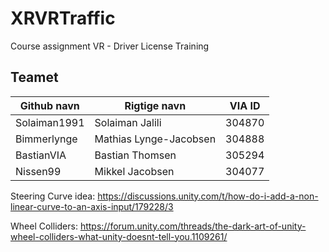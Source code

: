 # XRVRTraffic
Course assignment VR - Driver License Training
## Teamet

| Github navn  | Rigtige navn | VIA ID |
| ------------- | ------------- | ------------- |
| Solaiman1991 | Solaiman Jalili | 304870 |
| Bimmerlynge | Mathias Lynge-Jacobsen | 304888 |
| BastianVIA | Bastian Thomsen | 305294 |
| Nissen99 | Mikkel Jacobsen | 304077 |


Steering Curve idea: https://discussions.unity.com/t/how-do-i-add-a-non-linear-curve-to-an-axis-input/179228/3


Wheel Colliders: https://forum.unity.com/threads/the-dark-art-of-unity-wheel-colliders-what-unity-doesnt-tell-you.1109261/
